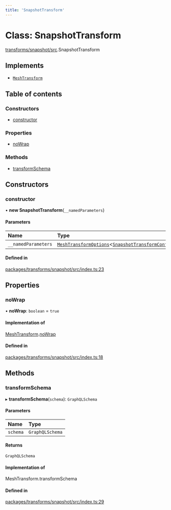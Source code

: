 ```yaml
---
title: 'SnapshotTransform'
---
```


# Class: SnapshotTransform

[transforms/snapshot/src](../modules/transforms_snapshot_src).SnapshotTransform

## Implements

- [`MeshTransform`](/docs/api/interfaces/types_src.MeshTransform)

## Table of contents

### Constructors

- [constructor](transforms_snapshot_src.SnapshotTransform#constructor)

### Properties

- [noWrap](transforms_snapshot_src.SnapshotTransform#nowrap)

### Methods

- [transformSchema](transforms_snapshot_src.SnapshotTransform#transformschema)

## Constructors

### constructor

• **new SnapshotTransform**(`__namedParameters`)

#### Parameters

| Name | Type |
| :------ | :------ |
| `__namedParameters` | [`MeshTransformOptions`](/docs/api/interfaces/types_src.MeshTransformOptions)<[`SnapshotTransformConfig`](/docs/api/interfaces/types_src.YamlConfig.SnapshotTransformConfig)\> |

#### Defined in

[packages/transforms/snapshot/src/index.ts:23](https://github.com/Urigo/graphql-mesh/blob/master/packages/transforms/snapshot/src/index.ts#L23)

## Properties

### noWrap

• **noWrap**: `boolean` = `true`

#### Implementation of

[MeshTransform](/docs/api/interfaces/types_src.MeshTransform).[noWrap](/docs/api/interfaces/types_src.MeshTransform#nowrap)

#### Defined in

[packages/transforms/snapshot/src/index.ts:18](https://github.com/Urigo/graphql-mesh/blob/master/packages/transforms/snapshot/src/index.ts#L18)

## Methods

### transformSchema

▸ **transformSchema**(`schema`): `GraphQLSchema`

#### Parameters

| Name | Type |
| :------ | :------ |
| `schema` | `GraphQLSchema` |

#### Returns

`GraphQLSchema`

#### Implementation of

MeshTransform.transformSchema

#### Defined in

[packages/transforms/snapshot/src/index.ts:29](https://github.com/Urigo/graphql-mesh/blob/master/packages/transforms/snapshot/src/index.ts#L29)
